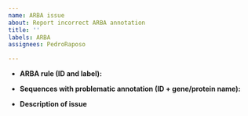```yaml
---
name: ARBA issue
about: Report incorrect ARBA annotation
title: ''
labels: ARBA
assignees: PedroRaposo

---
```


* **ARBA rule (ID and label):**

* **Sequences with problematic annotation (ID + gene/protein name):**

* **Description of issue**
